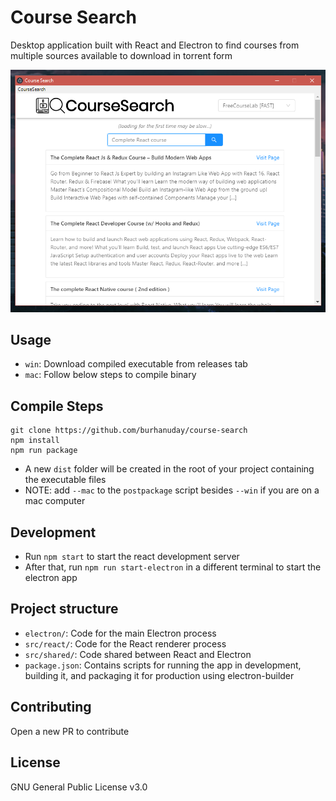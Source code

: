 # Course Search

Desktop application built with React and Electron to find courses from multiple sources available to download in torrent form

![Screenshot](/screenshots/course_search_1.png)

## Usage

- `win`: Download compiled executable from releases tab
- `mac`: Follow below steps to compile binary

## Compile Steps

```
git clone https://github.com/burhanuday/course-search
npm install
npm run package
```
- A new `dist` folder will be created in the root of your project containing the executable files
- NOTE: add `--mac` to the `postpackage` script besides `--win` if you are on a mac computer

## Development

- Run `npm start` to start the react development server
- After that, run `npm run start-electron` in a different terminal to start the electron app

## Project structure

- `electron/`: Code for the main Electron process
- `src/react/`: Code for the React renderer process
- `src/shared/`: Code shared between React and Electron
- `package.json`: Contains scripts for running the app in development, building it, and packaging it for production using electron-builder

## Contributing

Open a new PR to contribute

## License

GNU General Public License v3.0